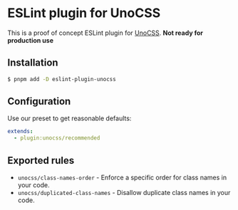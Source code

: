 # ESLint plugin for UnoCSS

This is a proof of concept ESLint plugin for [UnoCSS](https://github.com/unocss/unocss).
**Not ready for production use**

## Installation

```bash
$ pnpm add -D eslint-plugin-unocss
```

## Configuration

Use our preset to get reasonable defaults:

```yaml
extends:
  - plugin:unocss/recommended
```

## Exported rules

- `unocss/class-names-order` - Enforce a specific order for class names in your code.
- `unocss/duplicated-class-names` - Disallow duplicate class names in your code.
